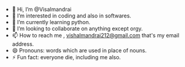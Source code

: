- 👋 Hi, I’m @Visalmandrai
- 👀 I’m interested in coding and also in softwares.
- 🌱 I’m currently learning python.
- 💞️ I’m looking to collaborate on anything except orgy.
- 📫 How to reach me , vishalmandrai212@gmail.com that's my email address.
- 😄 Pronouns: words which are used in place of nouns.
- ⚡ Fun fact: everyone die, including me also.

<!---
Visalmandrai/Visalmandrai is a ✨ special ✨ repository because its `README.md` (this file) appears on your GitHub profile.
You can click the Preview link to take a look at your changes.
--->
